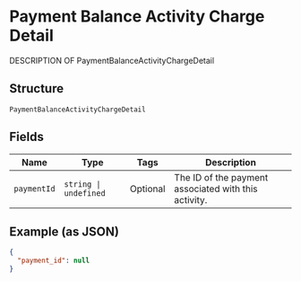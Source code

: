 
# Payment Balance Activity Charge Detail

DESCRIPTION OF PaymentBalanceActivityChargeDetail

## Structure

`PaymentBalanceActivityChargeDetail`

## Fields

| Name | Type | Tags | Description |
|  --- | --- | --- | --- |
| `paymentId` | `string \| undefined` | Optional | The ID of the payment associated with this activity. |

## Example (as JSON)

```json
{
  "payment_id": null
}
```


